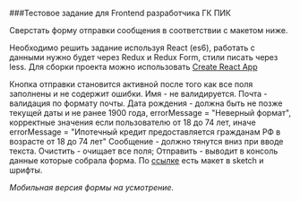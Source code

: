 ###Тестовое задание для Frontend разработчика ГК ПИК

Сверстать форму отправки сообщения в соответствии с макетом ниже.

Необходимо решить задание используя React (es6), работать с данными нужно будет через Redux и Redux Form, стили писать через less. Для сборки проекта можно использовать [Create React App](https://github.com/facebookincubator/create-react-app)

Кнопка отправки становится активной после того как все поля заполнены и не содержит ошибки.
Имя - не валидируется.
Почта - валидация по формату почты.
Дата рождения - должна быть не позже текущей даты и не ранее 1900 года, errorMessage = "Неверный формат", корректные значения если пользователю от 18 до 74 лет, иначе errorMessage = "Ипотечный кредит предоставляется гражданам РФ в возрасте от 18 до 74 лет"
Сообщение - должно тянутся вниз при вводе текста.
Очистить - очищает все поля;
Отправить - выводит в консоль данные которые собрала форма.
По [ссылке](https://drive.google.com/open?id=0Byk4T_Ok5h_JQ0RTcFFSa2ZGcTA) есть макет в sketch и шрифты.

_Мобильная версия формы на усмотрение._
